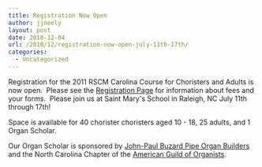 ```yaml
---
title: Registration Now Open
author: jjneely
layout: post
date: 2010-12-04
url: /2010/12/registration-now-open-july-11th-17th/
categories:
  - Uncategorized
---
```

Registration for the 2011 RSCM Carolina Course for Choristers and Adults is now open.  Please see the [Registration Page][1] for information about fees and your forms.  Please join us at Saint Mary's School in Raleigh, NC July 11th through 17th!

Space is available for 40 chorister choristers aged 10 - 18, 25 adults, and 1 Organ Scholar.

Our Organ Scholar is sponsored by [John-Paul Buzard Pipe Organ Builders][2] and the North Carolina Chapter of the [American Guild of Organists][3].

[1]: /course-information/registration-and-forms/ "Registration, Fees, and Forms"
[2]: http://buzardorgans.com/ "John-Paul Buzard Pipe Organ Builders"
[3]: http://www.agohq.org/home.html "AGO"
